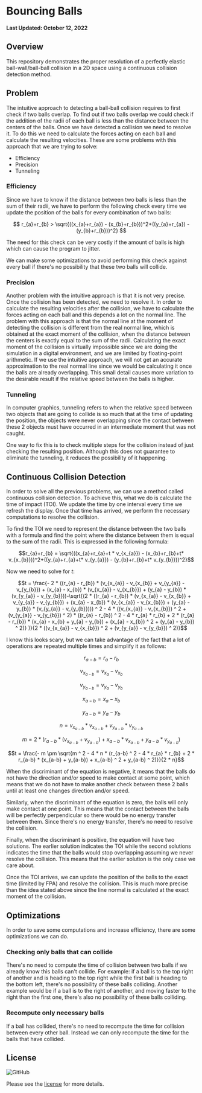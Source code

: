 # Bouncing Balls

**Last Updated: October 12, 2022**

## Overview

This repository demonstrates the proper resolution of a perfectly elastic ball-wall/ball-ball collision in a 2D space
using a
continuous collision detection method.

## Problem

The intuitive approach to detecting a ball-ball collision requires to first check if two balls overlap. To find out if
two balls overlap we could check if the addition of the radii of each ball is less than the distance between the centers
of the balls. Once we have detected a collision we need to resolve it. To do this we need to calculate the forces acting
on each ball and calculate the resulting velocities. These are some problems with this approach that we are trying to
solve:

* Efficiency
* Precision
* Tunneling

### Efficiency

Since we have to know if the distance between two balls is less than the sum of their radii, we have to perform the
following check every time we update the position of the balls for every combination of two balls:

$$ r_{a}+r_{b} > \sqrt{((x_{a}+r_{a}) - (x_{b}+r_{b}))^2+((y_{a}+r_{a}) - (y_{b}+r_{b}))^2} $$

The need for this check can be very costly if the amount of balls is high which can cause the program to jitter.

We can make some optimizations to avoid performing this check against every ball if there's no possibility that these
two balls will collide.

### Precision

Another problem with the intuitive approach is that it is not very precise. Once the collision has been detected, we
need to resolve it. In order to calculate the resulting velocities after the collision, we have to calculate the forces
acting on each ball and this depends a lot on the normal line. The problem with this approach is that the normal line at
the moment of detecting the collision is different from the real normal line, which is obtained at the exact moment of
the collision, when the distance between the centers is exactly equal to the sum of the radii. Calculating the exact
moment of the collision is virtually impossible since we are doing the simulation in a digital environment, and we are
limited by floating-point arithmetic. If we use the intuitive approach, we will not get an accurate approximation to the
real normal line since we would be calculating it once the balls are already overlapping. This small detail causes more
variation to the desirable result if the relative speed between the balls is higher.

### Tunneling

In computer graphics, tunneling refers to when the relative speed between two objects that are going to collide is so
much that at the time of updating the position, the objects were never overlapping since the contact between these 2
objects must have occurred in an intermediate moment that was not caught.

One way to fix this is to check multiple steps for the collision instead of just checking the resulting position.
Although this does not guarantee to eliminate the tunneling, it reduces the possibility of it happening.

## Continuous Collision Detection

In order to solve all the previous problems, we can use a method called continuous collision detection. To achieve this,
what we do is calculate the time of impact (TOI). We update the time by one interval every time we refresh the display.
Once that time has arrived, we perform the necessary computations to resolve the collision.

To find the TOI we need to represent the distance between the two balls with a formula and find the point where the
distance between them is equal to the sum of the radii. This is expressed in the following formula:

$$r_{a}+r_{b} = \sqrt{((x_{a}+r_{a}+t * v_{x_{a}}) - (x_{b}+r_{b}+t* v_{x_{b}}))^2+((y_{a}+r_{a}+t* v_{y_{a}}) - (y_{b}+r_{b}+t* v_{y_{b}}))^2}$$

Now we need to solve for $t$:

$$t = \frac{- 2 * ((r_{a} - r_{b}) * (v_{x_{a}} - v_{x_{b}} + v_{y_{a}} - v_{y_{b}}) + (x_{a} - x_{b}) * (v_{x_{a}} - v_{x_{b}}) + (y_{a} - y_{b}) * (v_{y_{a}} - v_{y_{b}}))-\sqrt{(2 * ((r_{a} - r_{b}) * (v_{x_{a}} - v_{x_{b}} + v_{y_{a}} - v_{y_{b}}) + (x_{a} - x_{b}) * (v_{x_{a}} - v_{x_{b}}) + (y_{a} - y_{b}) * (v_{y_{a}} - v_{y_{b}}))) ^ 2 - 4 * ((v_{x_{a}} - v_{x_{b}}) ^ 2 + (v_{y_{a}} - v_{y_{b}}) ^ 2) * ((r_{a} - r_{b}) ^ 2 - 4 * r_{a} * r_{b} + 2 * (r_{a} - r_{b}) * (x_{a} - x_{b} + y_{a} - y_{b}) + (x_{a} - x_{b}) ^ 2 + (y_{a} - y_{b}) ^ 2)} )}{2 * ((v_{x_{a}} - v_{x_{b}}) ^ 2 + (v_{y_{a}} - v_{y_{b}}) ^ 2)}$$

I know this looks scary, but we can take advantage of the fact that a lot of operations are repeated multiple times and
simplify it as follows:

$$r_{a-b} = r_{a} - r_{b}$$

$$v_{x_{a-b}} = v_{x_{a}} - v_{x_{b}}$$

$$v_{y_{a-b}} = v_{y_{a}} - v_{y_{b}}$$

$$x_{a-b} = x_{a} - x_{b}$$

$$y_{a-b} = y_{a} - y_{b}$$

$$n = v_{x_{a-b}} * v_{x_{a-b}} + v_{y_{a-b}} * v_{y_{a-b}}$$

$$m = 2 * (r_{a-b} * (v_{x_{a-b}} + v_{y_{a-b}}) + x_{a-b} * v_{x_{a-b}} + y_{a-b} * v_{y_{a-b}})$$

$$t = \frac{- m  \pm \sqrt{m ^ 2 - 4 * n * (r_{a-b} ^ 2 - 4 * r_{a} * r_{b} + 2 * r_{a-b} * (x_{a-b} + y_{a-b}) + x_{a-b} ^ 2 +
y_{a-b} ^ 2)}}{2 * n}$$

When the discriminant of the equation is negative, it means that the balls do not have the direction and/or speed
to make contact at some point, which means that we do not have to make another check between these 2 balls until at
least one changes direction and/or speed.

Similarly, when the discriminant of the equation is zero, the balls will only make contact at one point. This means that
the contact between the balls will be perfectly perpendicular so there would be no energy transfer between them. Since
there's no energy transfer, there's no need to resolve the collision.

Finally, when the discriminant is positive, the equation will have two solutions. The earlier solution indicates the TOI
while the second solutions indicates the time that the balls would stop overlapping assuming we never resolve the
collision. This means that the earlier solution is the only case we care about.

Once the TOI arrives, we can update the position of the balls to the exact time (limited by FPA) and resolve the
collision. This is much more precise than the idea stated above since the line normal is calculated at the exact moment
of the collision.

## Optimizations

In order to save some computations and increase efficiency, there are some optimizations we can do.

### Checking only balls that can collide

There's no need to compute the time of collision between two balls if we already know this balls can't collide. For
example: if a ball is to the top right of another and is heading to the top right while the first ball is heading to the
bottom left, there's no possibility of these balls colliding. Another example would be if a ball is to the right of
another, and moving faster to the right than the first one, there's also no possibility of these balls colliding.

### Recompute only necessary balls

If a ball has collided, there's no need to recompute the time for collision between every other ball. Instead we can
only recompute the time for the balls that have collided.

## License

![GitHub](https://img.shields.io/github/license/EddyTodd/BouncingBalls)

Please see the [license](./LICENSE) for more details.